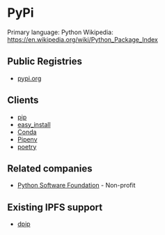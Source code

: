 # PyPi

Primary language: Python
Wikipedia: https://en.wikipedia.org/wiki/Python_Package_Index

## Public Registries

- [pypi.org](https://pypi.org/)

## Clients

- [pip](https://en.wikipedia.org/wiki/Pip_(package_manager))
- [easy_install](https://en.wikipedia.org/wiki/Setuptools#EasyInstall)
- [Conda](https://en.wikipedia.org/wiki/Conda_(package_manager))
- [Pipenv](https://pipenv.readthedocs.io/en/latest/)
- [poetry](https://poetry.eustace.io/)

## Related companies

- [Python Software Foundation](https://www.python.org/psf/) - Non-profit

## Existing IPFS support

- [dpip](https://github.com/AuHau/dpip)

